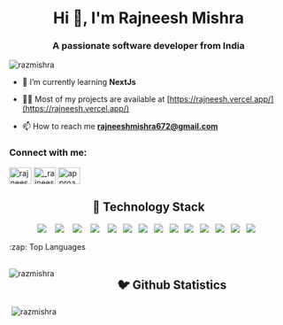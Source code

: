 <h1 align="center">Hi 👋, I'm Rajneesh Mishra</h1>
<h3 align="center">A passionate software developer from India</h3>

<p align="left"> <img src="https://komarev.com/ghpvc/?username=razmishra&label=Profile%20views&color=0e75b6&style=flat" alt="razmishra" /> </p>

- 🌱 I’m currently learning **NextJs**

- 👨‍💻 Most of my projects are available at [https://rajneesh.vercel.app/](https://rajneesh.vercel.app/)

- 📫 How to reach me **rajneeshmishra672@gmail.com**

<h3 align="left">Connect with me:</h3>
<p align="left">
<a href="https://linkedin.com/in/rajneesh1m" target="blank"><img align="center" src="https://raw.githubusercontent.com/rahuldkjain/github-profile-readme-generator/master/src/images/icons/Social/linked-in-alt.svg" alt="rajneesh1m" height="30" width="40" /></a>
<a href="https://instagram.com/_rajneesh_mishra7" target="blank"><img align="center" src="https://raw.githubusercontent.com/rahuldkjain/github-profile-readme-generator/master/src/images/icons/Social/instagram.svg" alt="_rajneesh_mishra7" height="30" width="40" /></a>
<a href="https://www.youtube.com/@approachjunction" target="blank"><img align="center" src="https://raw.githubusercontent.com/rahuldkjain/github-profile-readme-generator/master/src/images/icons/Social/youtube.svg" alt="approachjunction" height="30" width="40" /></a>
</p>

<h2 align="center"> 🔭 Technology Stack</h2>
<p align="center">
  <img src="https://img.shields.io/badge/node.js%20-%2343853D.svg?&style=for-the-badge&logo=node.js&logoColor=white" />&nbsp;&nbsp;&nbsp;
  <img src="https://img.shields.io/badge/express%20-%231572B6.svg?&style=for-the-badge&logo=express&logoColor=white" />&nbsp;&nbsp;&nbsp;
  <img src="https://img.shields.io/badge/react%20-%2300D9FF.svg?&style=for-the-badge&logo=react&logoColor=white" />&nbsp;&nbsp;&nbsp;
  <img src="https://img.shields.io/badge/nextjs%20-%231572B6.svg?&style=for-the-badge&logo=nextdotjs&logoColor=white" />&nbsp;&nbsp;&nbsp;
<img src="https://img.shields.io/badge/docker%20-%231572B6.svg?&style=for-the-badge&logo=docker&logoColor=white" />&nbsp;&nbsp; 
  <img src="https://img.shields.io/badge/typescript%20-%231572B6.svg?&style=for-the-badge&logo=typescript&logoColor=white" />&nbsp;&nbsp; 
  <img src="https://img.shields.io/badge/javascript%20-%231572B6.svg?&style=for-the-badge&logo=javascript&logoColor=white" />&nbsp;&nbsp;
  <img src="https://img.shields.io/badge/mongodb%20-%231572B6.svg?&style=for-the-badge&logo=mongodb&logoColor=white" />&nbsp;&nbsp;
  <img src="https://img.shields.io/badge/mysql%20-%231572B6.svg?&style=for-the-badge&logo=mysql&logoColor=white" />&nbsp;&nbsp;
  <img src="https://img.shields.io/badge/heroku%20-%231572B6.svg?&style=for-the-badge&logo=heroku&logoColor=white" />&nbsp;&nbsp;
  <img src="https://img.shields.io/badge/bootstrap%20-7952B3.svg?&style=for-the-badge&logo=bootstrap&logoColor=white" />&nbsp;&nbsp;
  <img src="https://img.shields.io/badge/firebase%20-FFCA28.svg?&style=for-the-badge&logo=firebase&logoColor=white" />&nbsp;&nbsp;
  <img src="https://img.shields.io/badge/postgresql%20-4169E1.svg?&style=for-the-badge&logo=postgresql&logoColor=white" />&nbsp;&nbsp;
  <img src="https://img.shields.io/badge/git%20-%231572B6.svg?&style=for-the-badge&logo=git&logoColor=white" />&nbsp;&nbsp;
</p>
<div>
<summary> :zap: Top Languages </summary><br>
<p><img align="left" src="https://github-readme-stats.vercel.app/api/top-langs?username=razmishra&show_icons=true&locale=en&layout=compact" alt="razmishra" /></p>
<h2 align="center">🐦 Github Statistics </h2>
<p>&nbsp;<img align="center" src="https://github-readme-stats.vercel.app/api?username=razmishra&show_icons=true&locale=en" alt="razmishra" /></p>
</div>
